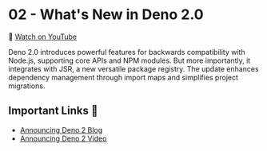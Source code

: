 # 02 - What's New in Deno 2.0

🎥 [Watch on YouTube](https://www.youtube.com/watch?v=mgX1ymfqPSQ&list=PLvvLnBDNuTEov9EBIp3MMfHlBxaKGRWTe&index=2&pp=iAQB)

Deno 2.0 introduces powerful features for backwards compatibility with Node.js, supporting core APIs and NPM modules. But more importantly, it integrates with JSR, a new versatile package registry. The update enhances dependency management through import maps and simplifies project migrations.

## Important Links 🔗

* [Announcing Deno 2 Blog](https://deno.com/blog/v2.0)
* [Announcing Deno 2 Video](https://www.youtube.com/watch?v=d35SlRgVxT8)